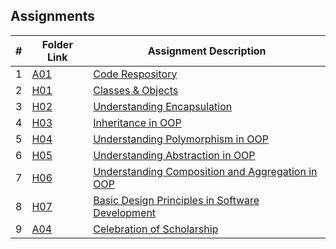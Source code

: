 ## Assignments

|  #  | Folder Link | Assignment Description |
| :-: | ----------- | ---------------------- |
|  1  | [A01](./A01/README.md)     | [Code Respository](./A01/README.md)|
|  2  | [H01](./H01/README.md)  | [Classes & Objects](./H01/README.md)|
|  3  | [H02](./H02/README.md) | [Understanding Encapsulation](./H02/README.md)|
|  4  | [H03](./H03/README.md) | [Inheritance in OOP](./H03/README.md)|
|  5  | [H04](./H04/README.md) | [Understanding Polymorphism in OOP](./H04/README.md)|
|  6  | [H05](./H05/README.md) | [Understanding Abstraction in OOP](./H05/README.md)|
|  7  | [H06](./H06/README.md) | [Understanding Composition and Aggregation in OOP](./H06/README.md)|
|  8  | [H07](./H07/README.md) | [Basic Design Principles in Software Development](./H07/README.md)|
|  9  | [A04](./A04/README.md)  | [Celebration of Scholarship](./A04/README.md)|

